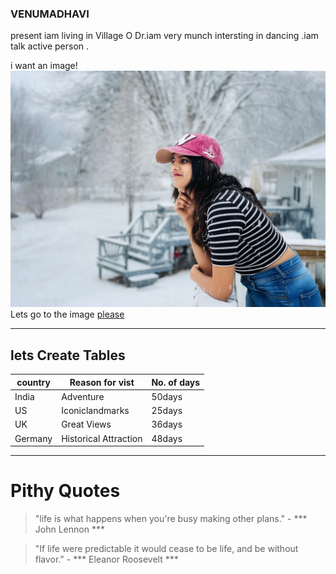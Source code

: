 ### VENUMADHAVI

present iam living in Village O Dr.iam very munch intersting in dancing .iam talk active person .

i want an image! ![myself](https://github.com/venumadhavik/assignment2-kathi/blob/main/venu.jpeg)
Lets go to the image
[please](https://github.com/venumadhavik/assignment2-kathi/blob/main/venu.jpeg)

----
## lets Create Tables
|country|  Reason for vist     |No. of days|
|-------|--------------------- |-----------|
| India |  Adventure           |  50days   |
|  US   |Iconiclandmarks       |  25days   |
|  UK   |Great Views           |  36days   |
|Germany|Historical Attraction |  48days   |

------
# Pithy Quotes
>"life is what happens when you're busy making other plans." - *** John Lennon ***


>"If life were predictable it would cease to be life, and be without flavor." - *** Eleanor Roosevelt ***

